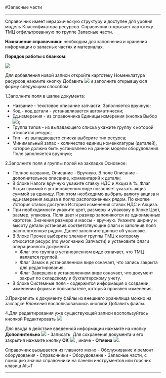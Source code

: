 ﻿#Запасные части

---------

Справочник имеет иерархическую структуру и  доступен для уровня модель Классификатора ресурсов. Справочник открывает картотеку ТМЦ отфильтрованную по группе Запасные части.

**Назначение справочника**: необходим для  заполнения и хранения информации о запасных частях и материалах.

**Порядок работы с бланком**:

![](topic:.EquipmentRegistry.AddFiles.Screenshot_12167.jpg)

Для добавления новой записи откройте картотеку Номенклатура ресурсов,нажмите кнопку Добавить  ![](Topic:EquipmentRegistry.EquipmentRegistry.Addfiles.Btn_Add.png) и заполните открывшуюся форму следующим способом:

1.Заполните поля в шапке документа:

- Название - текстовое описание запчасти. Заполняется вручную;
- Код - код детали - устанавливается автоматически;
- Ед.измерения - из справочника Единицы измерения (кнопка Выбор ![](Topic:EquipmentRegistry.EquipmentRegistry.Addfiles.Btn_select.png));
- Группа типов - из выпадающего списка укажите группу к которой относится ресурс;
- Тип - из выпадающего списка выберите тип ресурса;
- Минимальный запас - количество единиц номенклатуры (деталей), которое должно быть установлено на данной модели оборудования. Поле заполняется вручную;

2.Заполните поля и группы полей на закладке Основное:

- Полное название, Описание - Вручную. В поле Описание - дополнительное описание, комментарий к детали;
- В блоке Налоги вручную  укажите ставку НДС и Акциз в %. Флаг Акциз суммой в установленном виде позволяет указать акциз суммой за единицу. При этом необходимо выбрать валюту акциза и ед.измерения акциза в полях расположенных рядом. По кнопке История ставок доступна История изменения ставок НДС и Акциза.
- При необходимости укажите цвет, размеры и упаковку в блоке Цвет, размер, упаковка. Поля цвет и  размер заполняются из одноименных картотек. Значения размера и массы - вручную. Укажите ширину и высоту детали установив соответствующие флаги и заполнив поля расположенные рядом. Далее заполните данные об упаковке.
- В блоке Прочее выберите элемент группы ТМЦ к которому относится ресурс (по умолчанию Запчасти) и установите флаги операционного документа. 
  - Флаг это группа в установленном виде означает, что ТМЦ является группой.
  - Флаг Замок в установленном виде означает, что запись закрыта для редактирования.
  - Флаг Завершен в установленном виде означает, что документ закрыт по складскому и бухгалтерскому учету.
- В блоке Системные поля - содержится информация о создании, изменении формы и пользователе, который произвел изменения.

3.Прикрепить к документу файлы из внешнего хранилища можно на закладке *Вложения* воспользовавшись кнопкой Добавить файлы.

4.Для редактирования уже существующей записи воспользуйтесь кнопкой Редактировать ![](Topic:EquipmentRegistry.EquipmentRegistry.Addfiles.Btn_Edit.png)

Для ввода в действие введенной информации нажмите на кнопку **Дополнительно** ![](Topic:EquipmentRegistry.EquipmentRegistry.Addfiles.Btn_OK.png) - Записать.
Для сохранения документа и его закрытия нажмите кнопку **ОК**
 ![](Topic:EquipmentRegistry.EquipmentRegistry.Addfiles.Btn_Post.png) , иначе  -  **Отмена** ![](topic:Com.AddFiles.BtnCloseCancel.png).


Справочник вызывается из главного меню - Обслуживание и ремонт оборудования - Справочники - Оборудование - Запасные части, с помощью значка справочники на панели инструментов или горячих клавиш  Alt+T 



----------
